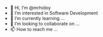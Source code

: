 - 👋 Hi, I’m @mrhidoy
- 👀 I’m interested in Software Development
- 🌱 I’m currently learning ...
- 💞️ I’m looking to collaborate on ...
- 📫 How to reach me ...

<!---
mrhidoy/mrhidoy is a ✨ special ✨ repository because its `README.md` (this file) appears on your GitHub profile.
You can click the Preview link to take a look at your changes.
--->

